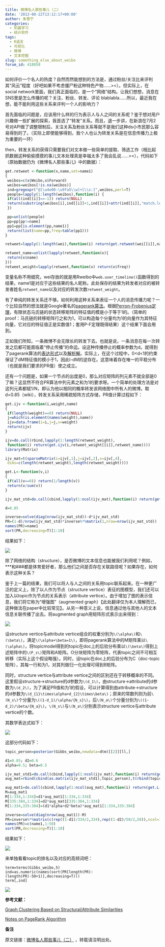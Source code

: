 ```yaml
---
title: 微博名人那些事儿（二）
date: '2013-08-22T13:12:17+00:00'
author: 朱雪宁
categories:
  - 机器学习
  - 统计软件
tags:
  - R语言
  - 可视化
  - 微博
  - 文本挖掘
slug: something_else_about_weibo
forum_id: 418958
---
```


如何评价一个名人的热度？自然而然能想到的方法是，通过粉丝/关注比来评判其“风云”程度（好吧如果不考虑僵尸粉这种特色产物……><）。但实际上，在social network里面，我们真正面临的，是一个“网络”结构。让我们想想，消息在SNS里是怎么传播的呢？关注、粉丝、转发、评论 blablabla……所以，最近我在想，能不能利用这些关系来评判一个人的影响力？

首先面临的问题是，应该用什么样的行为表示人与人之间的关系呢？鉴于想对用户兴趣做一些扩展的探索，我首选了“转发”关系。而且，退一步讲，在新浪在7月2号对API做了调整限制后，关注关系及粉丝关系等就不是我们这种ds小市民那么容易得到的了。（实际上即使能够得到，我个人也认为转发关系是在信息传播力上极为重要的一环）
<!--more-->

then，转发关系的获得只需要我们对文本做一些简单的提取、筛选工作（相比起抓数据这种偷偷摸摸的事儿文本处理真是幸福太多了我会乱说……><），代码如下（原始数据仍为《微博名人那些事儿》中的数据）：

```r
get.retweet <-function(x,name,set=name1)
{
 weibos=c(x$Weibo,x$Forward)
 weibos=weibos[!is.na(weibos)]
 ind=gregexpr("@[\u4e00-\u9fa5\\w]+[\\s:]",weibos,perl=T)
 people=lapply(1:length(weibos),function(i) {
 if(all(ind[[i]]==-1)) return(NULL)
 return(substring(weibos[i],ind[[i]]+1,ind[[i]]+attr(ind[[i]],"match.length")-2))
 })

 pp=unlist(people)
 pp=pp[pp!=name]
 pp1=pp[is.element(pp,name1)]
 return(list(name=pp,freq=table(pp1)))
}

retweet=lapply(1:length(wei),function(i) return(get.retweet(wei[[i]],name1[i])))

retweet_name=unlist(lapply(retweet,function(x){
 return(x$name)
}))
retweet_weight=lapply(retweet,function(x) return(x$freq))
```

变量名称不用细究，wei存放的就是用Rweibo中`web.user_timeline()`函数得到的结果，name1是对应于这些结果的名人昵称。此处保存的结果为转发者对应的被转发者姓名`retweet_name`以及对应的转发次数`retweet_weight`。

有了单纯的转发关系还不够。如何利用这种关系来表征一个人的消息传播力呢？一个比较自然的想法就是Google著名的[pagerank算法](http://en.wikipedia.org/wiki/PageRank)。根据[Perron-Frobenius定理](http://en.wikipedia.org/wiki/Perron%E2%80%93Frobenius_theorem)，有限状态马氏链的状态转移矩阵的特征值的模是小于等于1的。（简单的proof：马氏链的转移矩阵行之和为1，可以构造每个分量均为1的向量作为其特征向量，它对应的特征值正是实数值1；套用P-F定理既得结果）这个结果下面会用到。

正如我们所知，一条微博不会无限长的转发下去。也就是说，一条消息在每一次转发之后都可能面临着“停止传播”的命运。设这种传播停止的概率参数为d。就得到了pagerank算法的[表达形式](http://en.wikipedia.org/wiki/PageRank#Damping_factor)以及[解析解](http://en.wikipedia.org/wiki/PageRank#Algebraic)。实际上，在这个过程中，0<d<1的约束保证了dM特征值的模小于1，因此I-dM的逆存在。这意味着存在唯一的平稳分布（也就是我们要求的PR值）使之成立。

还有一个问题是，如果一个节点的出度是0，那么对应矩阵的列元素不就全部是0了嘛？这显然不符合PR算法中列元素之和为1的要求呀。一个简单的处理方法是对这列元素都赋1/N，即认为他以相同的概率转发该网络图中所有人的微博。取d=0.85（wiki），转发关系采用稀疏矩阵方式存储，PR值计算过程如下：

```r
get.ijv <-function(i,weight,name)
{
 if(length(weight)==0) return(NULL)
 j=which(is.element(names(weight),name))
 ijv=data.frame(i=i,j=j,v=weight)
 return(ijv)
}

ijv=do.call(rbind,lapply(1:length(retweet_weight),
 function(i) return(get.ijv(i,retweet_weight[[i]],retweet_name))))
library(Matrix)

ijv_mat=t(sparseMatrix(i=ijv[,1],j=ijv[,2],x=ijv[,4],
 dims=c(length(retweet_weight),length(retweet_weight))))

get.L<-function(v,i)
{
 if(all(v==0)) return(1/length(v))
 return(v/sum(v))
}

ijv_mat_std=do.call(cbind,lapply(1:ncol(ijv_mat),function(i) return(get.L(ijv_mat[,i],i))))

d=0.85

inverse=solve(diag(nrow(ijv_mat_std))-d*ijv_mat_std)
PR=(1-d)/nrow(ijv_mat_std)*inverse%*%matrix(1,nrow=nrow(ijv_mat_std))
names(PR)=name1
sort(PR,decreasing=T)[1:10]
```

结果如下：

![](http://farm4.staticflickr.com/3802/9513512901_cd93357e03.jpg)

除了网络的结构（structure），是否微博的文本信息也能被我们利用呢？例如，\***和###都是体育爱好者，那么他们之间是否存在关联路径呢？如果存在，如何表示这种关系？

鉴于上一篇的结果，我们可以将人与人之间的关系用topic联系起来。在一种更广泛的定义上，除了以人作为节点（structure vertice）表征的图模型，我们还可以加入以topic作为节点的关系表示（attribute vertice）。由于增加了图的表示信息，我们将它称为“增强图”（augmented graph）【此处翻译仅为本人理解而已，这种做法在paper中比较常见】。从另一种意义上说，信息通过他与其他人的文本信息关联传播了出去。将augmented graph用矩阵形式表示出来得到：

![](http://farm4.staticflickr.com/3676/9513807523_7d53e24d75.jpg)

设structure vertice与attribute vertice组合的权重分别为`\(\alpha\)`和`\(\beta\)`，满足`\(\alpha+\beta=1\)`，即将pagerank算法中的M矩阵乘以`\(\alpha\)`，将topicmodel得到的topic在doc上的后验分布乘以`\(\beta\)`得到上述矩阵中的`\(P_s\)`矩阵和A矩阵。O分块矩阵为零矩阵，代表topic之间不可相互转移（实际上这个假设略强）。同时，设topic在doc上的后验分布为C（doc-topic矩阵），其每一行和为1，对其列做归一化处理可得到B矩阵。

同时，structure vertice与attribute vertice之间的区别还在于转移概率的不同。这里假设structure->structure的d参数为`\(d_1\)`，由structure->attribute的d参数为`\(d_2\)`，为了满足PR值和为1的假设，可以计算得到由attribute->structure的d参数为`\(d_{1}\times\alpha+d_{2}\times\beta\)`；原来的常数列则为前`\(N_s\)`个分量为`\((1-d_1)/\alpha/{N_s}\)`，后`\(N_a\)`个分量分别为`\((1-d_2)/\beta/{N_a}\)`，`\(N_s\)`与`\(N_a\)`分别表示structure vertice与attribute vertice的个数。

其数学表达式如下：

![](http://farm4.staticflickr.com/3671/9514064743_8babf1d185.jpg)

这部分代码如下：

```r
topic_person=posterior(Gibbs_weibo,newdata=dtm)[[2]][ll,]

d1=0.85; d2=0.6
alpha=0.5; beta=0.5

ijv_mat_std1=do.call(cbind,lapply(1:ncol(ijv_mat),function(i) return(get.L(ijv_mat[,i],i))))
aug_mat=rbind(cbind(as.matrix(ijv_mat_std1),topic_person),t(rbind(topic_person,matrix(0,nrow=50,ncol=50))))

aug_mat1=do.call(cbind,lapply(1:ncol(aug_mat),function(i) return(get.L(aug_mat[,i],i))))
M=aug_mat1
M[1:334,1:334]=d1*aug_mat1[1:334,1:334]
M[335:384,1:334]=d2*aug_mat1[335:384,1:334]
M[1:334,335:384]=(d1*alpha+d2*beta)*aug_mat1[1:334,335:384]

inverse=solve(diag(nrow(aug_mat1))-M)
PR=inverse%*%matrix(c(rep((1-d1)/334/2,334),rep((1-d2)/50/2,50)),ncol=1)
names(PR)=c(name1,1:50)
sort(PR,decreasing=T)[1:10]
```

结果如下：

![](http://farm4.staticflickr.com/3763/9513983533_16c5fc61a0.jpg)

来单独看看topic的排名以及对应的高频词吧：

```
term=terms(Gibbs_weibo,5)
ind=as.numeric(names(sort(PR[length(PR):(length(PR)-50+1)],decreasing=T)))
term[,ind]
```

![](http://farm6.staticflickr.com/5471/9516785250_8b14b04da8.jpg)

**参考文献：**

[Graph Clustering Based on Structural/Attribute Similarities](http://www1.se.cuhk.edu.hk/~hcheng/summer2010/paper/vldb09-175.pdf)

[Notes on PageRank Algorithm](http://home.ie.cuhk.edu.hk/~wkshum/papers/pagerank.pdf)

**备注**

原文链接：[微博名人那些事儿（二）](http://www.puddingnnn.com/%E5%BE%AE%E5%8D%9A%E5%90%8D%E4%BA%BA%E9%82%A3%E4%BA%9B%E4%BA%8B%E5%84%BF%EF%BC%88%E4%BA%8C%EF%BC%89/) ，转载请注明出处。
